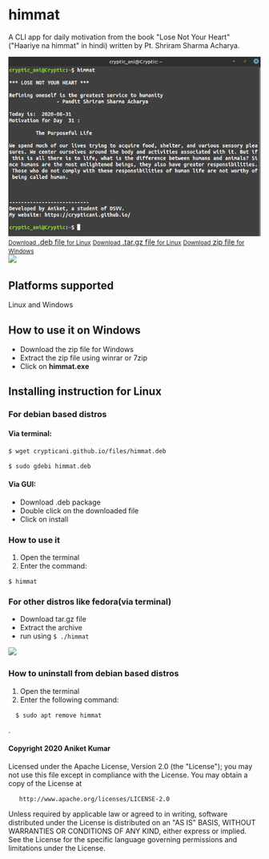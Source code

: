 # himmat
A CLI app for daily motivation from the book "Lose Not Your Heart" ("Haariye na himmat" in hindi) written by Pt. Shriram Sharma Acharya.

<img src="/screenshots/himmat1png.png">

<aside>
 <font color="blue"> <a href="https://crypticani.github.io/files/himmat.deb" class="button"><small>Download</small> .deb file <small>    for Linux</small></a>   
  <a href="https://github.com/crypticani/himmat/releases/download/v0.2/himmat.tar.gz" class="button"><small>Download</small> .tar.gz file <small>    for Linux</small></a></font>
 <a href="https://github.com/crypticani/himmat/releases/download/v0.2/himmat.zip" class="button"><small>Download</small> zip file <small>    for Windows</small></a>
 </aside>
  

<img src="himmat1.png">

## Platforms supported
Linux and Windows

## How to use it on Windows
- Download the zip file for Windows
- Extract the zip file using winrar or 7zip
- Click on **himmat.exe**

## Installing instruction for Linux
### For debian based distros
#### Via terminal:
```
$ wget crypticani.github.io/files/himmat.deb
```
```
$ sudo gdebi himmat.deb
```
#### Via GUI:
- Download .deb package
- Double click on the downloaded file
- Click on install

### How to use it
1. Open the terminal
2. Enter the command:
```
$ himmat
```
### For other distros like fedora(via terminal)
- Download tar.gz file
- Extract the archive
- run using ```$ ./himmat ```

<img src="himmat2.png">


    
### How to uninstall from debian based distros
1. Open the terminal
2. Enter the following command:
```
  $ sudo apt remove himmat
```  

.

#### Copyright 2020 Aniket Kumar

   Licensed under the Apache License, Version 2.0 (the "License");
   you may not use this file except in compliance with the License.
   You may obtain a copy of the License at

       http://www.apache.org/licenses/LICENSE-2.0

   Unless required by applicable law or agreed to in writing, software
   distributed under the License is distributed on an "AS IS" BASIS,
   WITHOUT WARRANTIES OR CONDITIONS OF ANY KIND, either express or implied.
   See the License for the specific language governing permissions and
   limitations under the License.
   
